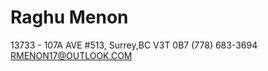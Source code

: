 Raghu Menon
===========
13733 - 107A AVE #513,
Surrey,BC V3T 0B7
(778) 683-3694
[RMENON17@OUTLOOK.COM](mailto:rmenon17@outlook.com)

